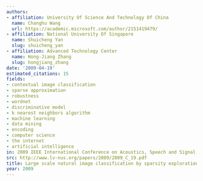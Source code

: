 ```yaml
---
authors:
- affiliation: University Of Science And Technology Of China
  name: Changhu Wang
  url: https://academic.microsoft.com/author/2151419479/
- affiliation: National University Of Singapore
  name: Shuicheng Yan
  slug: shuicheng_yan
- affiliation: Advanced Technology Center
  name: Hong-Jiang Zhang
  slug: hongjiang_zhang
date: '2009-04-19'
estimated_citations: 15
fields:
- contextual image classification
- sparse approximation
- robustness
- wordnet
- discriminative model
- k nearest neighbors algorithm
- machine learning
- data mining
- encoding
- computer science
- the internet
- artificial intelligence
in: 2009 IEEE International Conference on Acoustics, Speech and Signal Processing
src: http://www.lv-nus.org/papers/2009/2009_C_19.pdf
title: Large scale natural image classification by sparsity exploration
year: 2009
---
```

